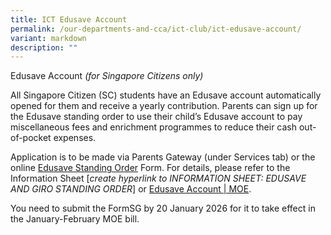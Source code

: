 ```yaml
---
title: ICT Edusave Account
permalink: /our-departments-and-cca/ict-club/ict-edusave-account/
variant: markdown
description: ""
---
```

Edusave Account _(for Singapore Citizens only)_

All Singapore Citizen (SC) students have an Edusave account automatically opened for them and receive a yearly contribution. Parents can sign up for the Edusave standing order to use their child’s Edusave account to pay miscellaneous fees and enrichment programmes to reduce their cash out-of-pocket expenses.

Application is to be made via Parents Gateway (under Services tab) or the online [Edusave Standing Order](https://form.gov.sg/#!/5be24a1bb3f842000fdc4e59) Form. For details, please refer to the Information Sheet \[_create hyperlink to INFORMATION SHEET: EDUSAVE AND GIRO STANDING ORDER_\] or [Edusave Account | MOE](https://www.moe.gov.sg/financial-matters/edusave-account).

You need to submit the FormSG by 20 January 2026 for it to take effect in the January-February MOE bill.